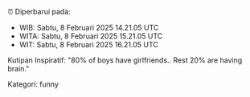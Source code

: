 ⏰ Diperbarui pada:
- WIB: Sabtu, 8 Februari 2025 14.21.05 UTC
- WITA: Sabtu, 8 Februari 2025 15.21.05 UTC
- WIT: Sabtu, 8 Februari 2025 16.21.05 UTC

Kutipan Inspiratif:
"80% of boys have girlfriends.. Rest 20% are having brain."


Kategori: funny

